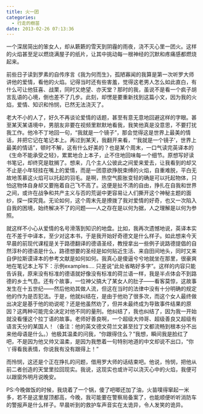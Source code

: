 ```yaml
---
title: 火一团
categories:
  - 行走的樹苗
date: 2013-02-26 07:13:36
---
```


一个深居简出的笨女人，却从簌簌的雪天到阴霾的雨夜，浇不灭心里一团火。这样的火焰甚至足以燃烧满屋子的纸片，让其中挑动每一根神经的沉默和疼痛感都燃烧起来。 

前些日子读到罗素的自传序言《我为何而生》，孤陋寡闻的我算是第一次听罗大师讲他的爱情，看他的火焰。记得当时还有些害羞，觉得这老男人怎么如此直白，有什么可让他狂喜、战栗，同时又绝望、亦天堂？那时的我，虽说不是看一个疯子胡言乱语的心境，倒也差不了几步。此刻，却愣是要重新找到这篇小文，因为我的火焰，爱情、知识和怜悯，已然无法浇灭了。 

老大不小的人了，好久不再谈论爱情的话题，甚至有意无意地回避这样的字眼。甚至某天某语境中，男朋友非要在视频里默默地看我，我笑他真是没意思，不要打扰我工作。他冷不丁地回一句，“我就是一个镜子”，那会觉得这是世界上最美的情话，并把它记在笔记本上。再过到某天，我翻开来看，“‘我就是一个镜子’，世界上最美的情话”，顿时不解，这有什么好美的？也是某个周末，一口气读完英译本的《生命不能承受之轻》，累累地合上本子，止不住地回味每一个细节。原想写好读书笔记，却终究是耽搁了。想来，几个主人公彼此之间爱来爱去，让我看到的却又不止是小年轻挂在嘴上的爱情，而是一团意欲挣脱束缚的火焰，自重难脱，平白无故地羡慕这火焰可以托起的羽毛。是啊，热空气膨胀变轻的确是可以托起物体，只怕这物体自身却又要拖着自己飞不高了。这便是扯不清的自由，挣扎在自我和世界之间，或许在战争和共产主义与否的荒诞中更容易让人们撕开这个神秘主题的面纱，探一探究竟。无论如何，这个周末先是撩拨了我对爱情的好奇，也又一次陷入自我的困境，始终解决不了的问题——人之存在是以何为据，人之理解是以何为参照。 

就这样不小心从爱情的名号滑落到知识的地盘。比如，我再次遗憾地说，英译本实在不差于中译本，至少对这本书，于是我开始好奇德文是什么样子。如此想来今天早晨的前现代课程是关于路德翻译的德语圣经，教授拿出一些例子说路德提倡的自然淳朴的德语是什么，路德想要的圣经是如何贴近生活、来自田间地头，同时又来自伊拉斯谟译本的参考文献是如何如何。我真心是傻逼兮兮地就坐在那里，很豪爽地在笔记本上写下：示例examples…. 只差说“此处省略好多字”。这样的内容只能告诉我，原来没有标准的德语就好像没有标准的荷兰语一样，我是半点体会不到路德的乡土气息。还有个故事，一位神父搞大了某女人的肚子——看客莫惊，这故事发生在十五世纪——然后他劝其做人流，但这在当时的法律中没有十分明确的规定他的作为是否犯法。于是，他就纠结在，是由于他劝了很多次，而这个女人最终做出决定是基于他的劝说呢？还是他虽然劝了，但并未最终成为导致事件结果的原因？这两种可能完全决定对他不同的量刑。他纠结了，我也纠结了，因为我一开始就没看懂这个拉丁语的故事。老师好善良啊，一个超级大帅哥、超级善良又超级有语言天分的某国人！（备注：他的英文德文荷兰文甚至拉丁文都流畅到根本分不出来他母语是什么。）他极其温柔的问我，“你跟得住么？”我想，瞬间我是脸红了吧，不是因为他又帅又温柔，是因为我憋着一句特别地道的中文却说不出口，“你丫得看我表情，你说我有没有跟得上！” 

而怜悯，这还是个正在挣扎的问题，借用罗大师的话结束吧。他说，怜悯，把他从前二者创造的天堂里拉回现实。我说，这现实也或许可以浇灭心中的火焰，我便可以跟窗外明月说晚安。 

PS:今晚做饭的时候，我烧着了一个锅，傻了吧唧还加了油，火苗噗得窜起一米多，若不是这里屋顶都高，今晚，我可能要在警察局备案了，也能顺便听听消防车的警报声是什么样子。早晨听到的救护车声音实在太诡异，令人发笑的诡异。